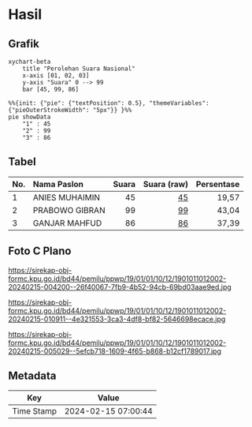 # Hasil

## Grafik

```mermaid
xychart-beta
    title "Perolehan Suara Nasional"
    x-axis [01, 02, 03]
    y-axis "Suara" 0 --> 99
    bar [45, 99, 86]
```

```mermaid
%%{init: {"pie": {"textPosition": 0.5}, "themeVariables": {"pieOuterStrokeWidth": "5px"}} }%%
pie showData
    "1" : 45
    "2" : 99
    "3" : 86
```

## Tabel

| No. | Nama Paslon    | Suara | Suara (raw) | Persentase |
|:--- |:-------------- | -----:| -----------:| ----------:|
| 1   | ANIES MUHAIMIN | 45    | [45][p-1]   | 19,57      |
| 2   | PRABOWO GIBRAN | 99    | [99][p-2]   | 43,04      |
| 3   | GANJAR MAHFUD  | 86    | [86][p-3]   | 37,39      |


[p-1]: https://github.com/gigit-pemilu/pemilu-2024/blob/main/pilpres/hitung-suara/sub/19-kepulauan-bangka-belitung/sub/01-bangka/sub/01-sungailiat/sub/1012-lubuk-kelik/sub/002-tps/sub/paslon-1.txt
[p-2]: https://github.com/gigit-pemilu/pemilu-2024/blob/main/pilpres/hitung-suara/sub/19-kepulauan-bangka-belitung/sub/01-bangka/sub/01-sungailiat/sub/1012-lubuk-kelik/sub/002-tps/sub/paslon-2.txt
[p-3]: https://github.com/gigit-pemilu/pemilu-2024/blob/main/pilpres/hitung-suara/sub/19-kepulauan-bangka-belitung/sub/01-bangka/sub/01-sungailiat/sub/1012-lubuk-kelik/sub/002-tps/sub/paslon-3.txt

## Foto C Plano

https://sirekap-obj-formc.kpu.go.id/bd44/pemilu/ppwp/19/01/01/10/12/1901011012002-20240215-004200--26f40067-7fb9-4b52-94cb-69bd03aae9ed.jpg

https://sirekap-obj-formc.kpu.go.id/bd44/pemilu/ppwp/19/01/01/10/12/1901011012002-20240215-010911--4e321553-3ca3-4df8-bf82-5646698ecace.jpg

https://sirekap-obj-formc.kpu.go.id/bd44/pemilu/ppwp/19/01/01/10/12/1901011012002-20240215-005029--5efcb718-1609-4f65-b868-b12cf1789017.jpg


## Metadata

| Key        | Value               |
| ---------- | ------------------- |
| Time Stamp | 2024-02-15 07:00:44 |



